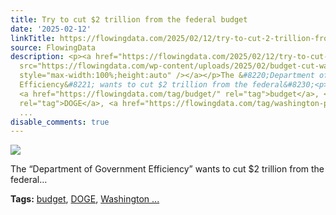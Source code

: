 ```yaml
---
title: Try to cut $2 trillion from the federal budget
date: '2025-02-12'
linkTitle: https://flowingdata.com/2025/02/12/try-to-cut-2-trillion-from-the-federal-budget/
source: FlowingData
description: <p><a href="https://flowingdata.com/2025/02/12/try-to-cut-2-trillion-from-the-federal-budget/"><img
  src="https://flowingdata.com/wp-content/uploads/2025/02/budget-cut-wapo-750x354.png"
  style="max-width:100%;height:auto" /></a></p>The &#8220;Department of Government
  Efficiency&#8221; wants to cut $2 trillion from the federal&#8230;<p><strong>Tags:</strong>
  <a href="https://flowingdata.com/tag/budget/" rel="tag">budget</a>, <a href="https://flowingdata.com/tag/doge/"
  rel="tag">DOGE</a>, <a href="https://flowingdata.com/tag/washington-post/" rel="tag">Washington
  ...
disable_comments: true
---
```

<p><a href="https://flowingdata.com/2025/02/12/try-to-cut-2-trillion-from-the-federal-budget/"><img src="https://flowingdata.com/wp-content/uploads/2025/02/budget-cut-wapo-750x354.png" style="max-width:100%;height:auto" /></a></p>The &#8220;Department of Government Efficiency&#8221; wants to cut $2 trillion from the federal&#8230;<p><strong>Tags:</strong> <a href="https://flowingdata.com/tag/budget/" rel="tag">budget</a>, <a href="https://flowingdata.com/tag/doge/" rel="tag">DOGE</a>, <a href="https://flowingdata.com/tag/washington-post/" rel="tag">Washington ...